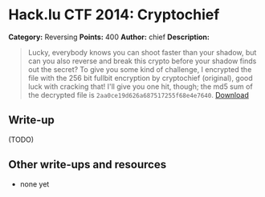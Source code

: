 # Hack.lu CTF 2014: Cryptochief

**Category:** Reversing
**Points:** 400
**Author:** chief
**Description:**

> Lucky,
> everybody knows you can shoot faster than your shadow, but can you also reverse and break this crypto before your shadow finds out the secret? To give you some kind of challenge, I encrypted the file with the 256 bit fullbit encryption by cryptochief (original), good luck with cracking that! I'll give you one hit, though; the md5 sum of the decrypted file is `2aa0ce19d626a687517255f68e4e7640`.
> [Download](upload_cryptochief_8e7787ef39963a4cfc2d838e70d4ddf0.zip)

## Write-up

(TODO)

## Other write-ups and resources

* none yet
